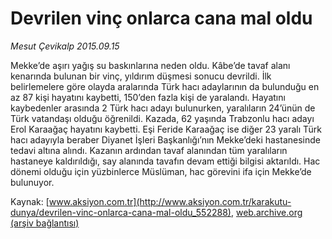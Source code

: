 # Devrilen vinç onlarca cana mal oldu

*Mesut Çevikalp 2015.09.15*

<div class="pNewsDetailMainContent ctx_content" itemprop="articleBody">
 <p>
  Mekke’de aşırı yağış su baskınlarına neden oldu. Kâbe’de tavaf alanı kenarında bulunan bir vinç, yıldırım düşmesi sonucu devrildi. İlk belirlemelere göre olayda aralarında Türk hacı adaylarının da bulunduğu en az 87 kişi hayatını kaybetti, 150’den fazla kişi de yaralandı. Hayatını kaybedenler arasında 2 Türk hacı adayı bulunurken, yaralıların 24’ünün de Türk vatandaşı olduğu öğrenildi. Kazada, 62 yaşında Trabzonlu hacı adayı Erol Karaağaç hayatını kaybetti. Eşi Feride Karaağaç ise diğer 23 yaralı Türk hacı adayıyla beraber Diyanet İşleri Başkanlığı’nın Mekke’deki hastanesinde tedavi altına alındı. Kazanın ardından tavaf alanından tüm yaralıların hastaneye kaldırıldığı, say alanında tavafın devam ettiği bilgisi aktarıldı. Hac dönemi olduğu için yüzbinlerce Müslüman, hac görevini ifa için Mekke’de bulunuyor.
 </p>
</div>


Kaynak: [www.aksiyon.com.tr](http://www.aksiyon.com.tr/karakutu-dunya/devrilen-vinc-onlarca-cana-mal-oldu_552288), [web.archive.org (arşiv bağlantısı)](http://web.archive.org/web/20160106122341/http://www.aksiyon.com.tr/karakutu-dunya/devrilen-vinc-onlarca-cana-mal-oldu_552288)
